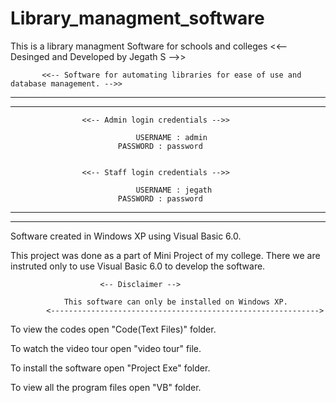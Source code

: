 # Library_managment_software
This is a library managment Software for schools and colleges
                              <<-- Desinged and Developed by Jegath S -->>

           <<-- Software for automating libraries for ease of use and database management. -->>


------------------------------------------------------------------------------------------------------
------------------------------------------------------------------------------------------------------

					<<-- Admin login credentials -->>
          
            					USERNAME : admin
	    					PASSWORD : password


					<<-- Staff login credentials -->>
	    
            					USERNAME : jegath
	    					PASSWORD : password

-------------------------------------------------------------------------------------------------------
-------------------------------------------------------------------------------------------------------



Software created in Windows XP using Visual Basic 6.0.

This project was done as a part of Mini Project of my college. There we are instruted only to use Visual Basic 6.0
to develop the software.

						<-- Disclaimer -->

				This software can only be installed on Windows XP.
			<------------------------------------------------------------>




To view the codes open "Code(Text Files)" folder.

To watch the video tour open "video tour" file.

To install the software open "Project Exe" folder.

To view all the program files open "VB" folder.
